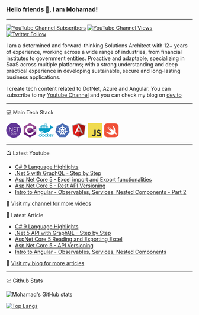 ### Hello friends 👋, I am Mohamad!

---

[<img alt="YouTube Channel Subscribers" src="https://img.shields.io/youtube/channel/subscribers/UC9ao0wlk--d-bsjnCHBKDzA?style=social">](https://www.youtube.com/channel/UC9ao0wlk--d-bsjnCHBKDzA?sub_confirmation=1) [<img alt="YouTube Channel Views" src="https://img.shields.io/youtube/channel/views/UC9ao0wlk--d-bsjnCHBKDzA?style=social">](https://www.youtube.com/c/mohamadlawand) [<img alt="Twitter Follow" src="https://img.shields.io/twitter/follow/moe23?style=social">](https://twitter.com/Moe23)

I am a determined and forward-thinking Solutions Architect with 12+ years of experience, working across a wide range of industries, from financial institutes to government entities. Proactive and adaptable, specializing in SaaS across multiple platforms; with a strong understanding and deep practical experience in developing sustainable, secure and long-lasting business applications. 

I create tech content related to DotNet, Azure and Angular. You can subscribe to my [Youtube Channel](https://www.youtube.com/c/mohamadlawand) and you can check my blog on [dev.to](https://dev.to/moe23)

---
💻 Main Tech Stack

<img src="https://github.com/devicons/devicon/blob/master/icons/dotnetcore/dotnetcore-original.svg" alt="dotnet logo" width="40" height="40" /> <img src="https://github.com/devicons/devicon/blob/master/icons/csharp/csharp-original.svg" alt="csharp logo" width="40" height="40" /> <img src="https://github.com/devicons/devicon/blob/master/icons/docker/docker-plain-wordmark.svg" alt="csharp logo" width="40" height="40" /> <img src="https://github.com/devicons/devicon/blob/master/icons/kubernetes/kubernetes-plain.svg" alt="k8s logo" width="40" height="40" /> <img src="https://github.com/devicons/devicon/blob/master/icons/angularjs/angularjs-original.svg" alt="angular logo" width="40" height="40" /> <img src="https://github.com/devicons/devicon/blob/master/icons/javascript/javascript-original.svg" alt="JavaScript logo" width="40" height="40" /> <img src="https://github.com/devicons/devicon/blob/master/icons/swift/swift-original.svg" alt="swift logo" width="40" height="40" />

---
📺 Latest Youtube

<!-- YOUTUBE-VIDEOS-LIST:START -->
- [C# 9 Language Highlights](https://www.youtube.com/watch?v=G2q3j9cwqYI)
- [.Net 5 with GraphQL - Step by Step](https://www.youtube.com/watch?v=IoLtrxw98So)
- [Asp.Net Core 5 - Excel import and Export functionalities](https://www.youtube.com/watch?v=1y9GdiEoYxY)
- [Asp.Net Core 5 - Rest API Versioning](https://www.youtube.com/watch?v=Zvh-tVs50q4)
- [Intro to Angular - Observables, Services, Nested Components - Part 2](https://www.youtube.com/watch?v=tS4SaUibVAA)
<!-- YOUTUBE-VIDEOS-LIST:END -->

🔗 [Visit my channel for more videos](https://www.youtube.com/c/mohamadlawand)

📖 Latest Article

<!-- BLOG-POST-LIST:START -->
- [C# 9 Language Highlights](https://dev.to/moe23/c-9-language-highlights-4mik)
- [.Net 5 API with GraphQL - Step by Step](https://dev.to/moe23/net-5-api-with-graphql-step-by-step-2b20)
- [AspNet Core 5 Reading and Exporting Excel](https://dev.to/moe23/aspnet-core-5-reading-and-exporting-excel-5de1)
- [Asp.Net Core 5 - API Versioning](https://dev.to/moe23/asp-net-core-5-api-versioning-3jnp)
- [Intro to Angular - Observables, Services, Nested Components](https://dev.to/moe23/intro-to-angular-observables-services-nested-components-2ao9)
<!-- BLOG-POST-LIST:END -->

🔗 [Visit my blog for more articles](https://dev.to/moe23)

---
💹 Github Stats

![Mohamad's GitHub stats](https://github-readme-stats.vercel.app/api?username=mohamadlawand087&show_icons=true&theme=radical)

[![Top Langs](https://github-readme-stats.vercel.app/api/top-langs/?username=mohamadlawand087&theme=radical)](https://github.com/anuraghazra/github-readme-stats)

<!--
**mohamadlawand087/mohamadlawand087** is a ✨ _special_ ✨ repository because its `README.md` (this file) appears on your GitHub profile.

Here are some ideas to get you started:

- 🔭 I’m currently working on ...
- 🌱 I’m currently learning ...
- 👯 I’m looking to collaborate on ...
- 🤔 I’m looking for help with ...
- 💬 Ask me about ...
- 📫 How to reach me: ...
- 😄 Pronouns: ...
- ⚡ Fun fact: ...
-->
